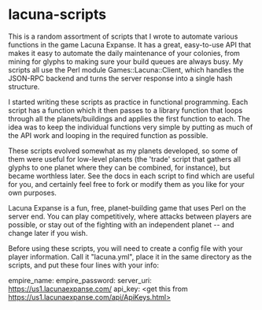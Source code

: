 lacuna-scripts
==============

This is a random assortment of scripts that I wrote to automate various
functions in the game Lacuna Expanse.  It has a great, easy-to-use API that
makes it easy to automate the daily maintenance of your colonies, from
mining for glyphs to making sure your build queues are always busy.  My
scripts all use the Perl module Games::Lacuna::Client, which handles the
JSON-RPC backend and turns the server response into a single hash structure.

I started writing these scripts as practice in functional programming.  Each
script has a function which it then passes to a library function that
loops through all the planets/buildings and applies the first function to
each.  The idea was to keep the individual functions very simple by putting
as much of the API work and looping in the required function as possible.

These scripts evolved somewhat as my planets developed, so some of them were
useful for low-level planets (the 'trade' script that gathers all glyphs to
one planet where they can be combined, for instance), but became worthless
later.  See the docs in each script to find which are useful for you, and
certainly feel free to fork or modify them as you like for your own
purposes.

Lacuna Expanse is a fun, free, planet-building game that uses Perl on the
server end.  You can play competitively, where attacks between players are
possible, or stay out of the fighting with an independent planet -- and
change later if you wish.

Before using these scripts, you will need to create a config file with your
player information.  Call it "lacuna.yml", place it in the same directory as
the scripts, and put these four lines with your info:

empire_name: <your empire name>
empire_password: <your empire password>
server_uri: https://us1.lacunaexpanse.com/
api_key: <get this from https://us1.lacunaexpanse.com/api/ApiKeys.html>




